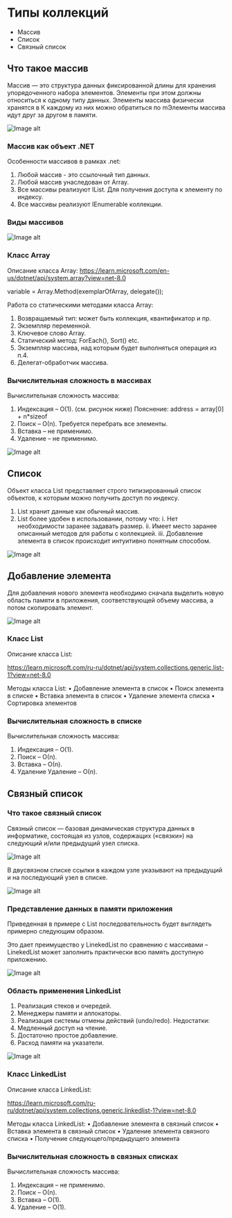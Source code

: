 # Типы коллекций
* Массив
* Список
* Связный список

## Что такое массив
Массив — это структура данных фиксированной длины для хранения упорядоченного набора элементов. 
Элементы при этом должны относиться к одному типу данных.
Элементы массива физически хранятся в К каждому из них можно обратиться по mЭлементы массива идут друг за другом в памяти.



![Image alt](https://github.com/IlyaGall/C-/blob/main/21%20%D0%9E%D1%81%D0%BD%D0%BE%D0%B2%D0%BD%D1%8B%D0%B5%20%D0%BA%D0%BE%D0%BB%D0%BB%D0%B5%D0%BA%D1%86%D0%B8%D0%B8%20%D0%BC%D0%B0%D1%81%D1%81%D0%B8%D0%B2%2C%20%D1%81%D0%BF%D0%B8%D1%81%D0%BE%D0%BA%2C%20%D1%81%D0%B2%D1%8F%D0%B7%D0%BD%D1%8B%D0%B9%20%D1%81%D0%BF%D0%B8%D1%81%D0%BE%D0%BA/img/1.JPG)


### Массив как объект .NET
Особенности массивов в рамках .net:
1. Любой массив - это ссылочный тип данных.
2. Любой массив унаследован от Array.
3. Все массивы реализуют IList. Для получения доступа к элементу по индексу.
4. Все массивы реализуют IEnumerable коллекции.

### Виды массивов

![Image alt](https://github.com/IlyaGall/C-/blob/main/21%20%D0%9E%D1%81%D0%BD%D0%BE%D0%B2%D0%BD%D1%8B%D0%B5%20%D0%BA%D0%BE%D0%BB%D0%BB%D0%B5%D0%BA%D1%86%D0%B8%D0%B8%20%D0%BC%D0%B0%D1%81%D1%81%D0%B8%D0%B2%2C%20%D1%81%D0%BF%D0%B8%D1%81%D0%BE%D0%BA%2C%20%D1%81%D0%B2%D1%8F%D0%B7%D0%BD%D1%8B%D0%B9%20%D1%81%D0%BF%D0%B8%D1%81%D0%BE%D0%BA/img/2.JPG)

### Класс Array
Описание класса Array:
https://learn.microsoft.com/en-us/dotnet/api/system.array?view=net-8.0

<T> variable = Array.Method(exemplarOfArray, delegate());

Работа со статическими методами класса Array:
1. Возвращаемый тип: может быть коллекция, квантификатор и пр.
2. Экземпляр переменной.
3. Ключевое слово Array.
4. Статический метод: ForEach(), Sort() etc.
5. Экземпляр массива, над которым будет выполняться операция из п.4.
6. Делегат-обработчик массива.

### Вычислительная сложность в массивах
Вычислительная сложность массива:
1. Индексация – О(1). (см. рисунок ниже) Пояснение: address = array[0] + n*sizeof
2. Поиск – О(n). Требуется перебрать все элементы.
3. Вставка – не применимо.
4. Удаление – не применимо.

![Image alt](https://github.com/IlyaGall/C-/blob/main/21%20%D0%9E%D1%81%D0%BD%D0%BE%D0%B2%D0%BD%D1%8B%D0%B5%20%D0%BA%D0%BE%D0%BB%D0%BB%D0%B5%D0%BA%D1%86%D0%B8%D0%B8%20%D0%BC%D0%B0%D1%81%D1%81%D0%B8%D0%B2%2C%20%D1%81%D0%BF%D0%B8%D1%81%D0%BE%D0%BA%2C%20%D1%81%D0%B2%D1%8F%D0%B7%D0%BD%D1%8B%D0%B9%20%D1%81%D0%BF%D0%B8%D1%81%D0%BE%D0%BA/img/3.JPG)


## Список

Объект класса List<T> представляет строго
типизированный список объектов, к которым можно
получить доступ по индексу.
1. List хранит данные как обычный массив.
2. List более удобен в использовании, потому что:
i. Нет необходимости заранее задавать размер.
ii. Имеет место заранее описанный методов для работы с коллекцией.
iii. Добавление элемента в список происходит интуитивно понятным способом. 


![Image alt](https://github.com/IlyaGall/C-/blob/main/21%20%D0%9E%D1%81%D0%BD%D0%BE%D0%B2%D0%BD%D1%8B%D0%B5%20%D0%BA%D0%BE%D0%BB%D0%BB%D0%B5%D0%BA%D1%86%D0%B8%D0%B8%20%D0%BC%D0%B0%D1%81%D1%81%D0%B8%D0%B2%2C%20%D1%81%D0%BF%D0%B8%D1%81%D0%BE%D0%BA%2C%20%D1%81%D0%B2%D1%8F%D0%B7%D0%BD%D1%8B%D0%B9%20%D1%81%D0%BF%D0%B8%D1%81%D0%BE%D0%BA/img/4.JPG)

## Добавление элемента
Для добавления нового элемента необходимо сначала выделить новую область памяти в приложения, соответствующей объему массива, а потом скопировать элемент. 

![Image alt](https://github.com/IlyaGall/C-/blob/main/21%20%D0%9E%D1%81%D0%BD%D0%BE%D0%B2%D0%BD%D1%8B%D0%B5%20%D0%BA%D0%BE%D0%BB%D0%BB%D0%B5%D0%BA%D1%86%D0%B8%D0%B8%20%D0%BC%D0%B0%D1%81%D1%81%D0%B8%D0%B2%2C%20%D1%81%D0%BF%D0%B8%D1%81%D0%BE%D0%BA%2C%20%D1%81%D0%B2%D1%8F%D0%B7%D0%BD%D1%8B%D0%B9%20%D1%81%D0%BF%D0%B8%D1%81%D0%BE%D0%BA/img/5.JPG)


### Класс List
Описание класса List:

https://learn.microsoft.com/ru-ru/dotnet/api/system.collections.generic.list-1?view=net-8.0

Методы класса List:
• Добавление элемента в список
• Поиск элемента в списке
• Вставка элемента в список
• Удаление элемента списка
• Сортировка элементов

### Вычислительная сложность в списке
Вычислительная сложность массива:
1. Индексация – О(1).
2. Поиск – О(n).
3. Вставка – О(n).
4. Удаление Удаление – О(n).


## Связный список

### Что такое связный список
Связный список — базовая динамическая структура данных в информатике, состоящая из узлов, содержащих («связки») на следующий и/или предыдущий узел списка.

![Image alt](https://github.com/IlyaGall/C-/blob/main/21%20%D0%9E%D1%81%D0%BD%D0%BE%D0%B2%D0%BD%D1%8B%D0%B5%20%D0%BA%D0%BE%D0%BB%D0%BB%D0%B5%D0%BA%D1%86%D0%B8%D0%B8%20%D0%BC%D0%B0%D1%81%D1%81%D0%B8%D0%B2%2C%20%D1%81%D0%BF%D0%B8%D1%81%D0%BE%D0%BA%2C%20%D1%81%D0%B2%D1%8F%D0%B7%D0%BD%D1%8B%D0%B9%20%D1%81%D0%BF%D0%B8%D1%81%D0%BE%D0%BA/img/6.JPG)

В двусвязном списке сcылки в каждом узле указывают на предыдущий и на последующий узел в списке.

![Image alt](https://github.com/IlyaGall/C-/blob/main/21%20%D0%9E%D1%81%D0%BD%D0%BE%D0%B2%D0%BD%D1%8B%D0%B5%20%D0%BA%D0%BE%D0%BB%D0%BB%D0%B5%D0%BA%D1%86%D0%B8%D0%B8%20%D0%BC%D0%B0%D1%81%D1%81%D0%B8%D0%B2%2C%20%D1%81%D0%BF%D0%B8%D1%81%D0%BE%D0%BA%2C%20%D1%81%D0%B2%D1%8F%D0%B7%D0%BD%D1%8B%D0%B9%20%D1%81%D0%BF%D0%B8%D1%81%D0%BE%D0%BA/img/7.JPG)


### Представление данных в памяти приложения

Приведенная в примере с List последовательность будет выглядеть примерно следующим образом.

Это дает преимущество у LinekedList по сравнению с массивами – LinekedList может заполнить практически всю память доступную приложению.

![Image alt](https://github.com/IlyaGall/C-/blob/main/21%20%D0%9E%D1%81%D0%BD%D0%BE%D0%B2%D0%BD%D1%8B%D0%B5%20%D0%BA%D0%BE%D0%BB%D0%BB%D0%B5%D0%BA%D1%86%D0%B8%D0%B8%20%D0%BC%D0%B0%D1%81%D1%81%D0%B8%D0%B2%2C%20%D1%81%D0%BF%D0%B8%D1%81%D0%BE%D0%BA%2C%20%D1%81%D0%B2%D1%8F%D0%B7%D0%BD%D1%8B%D0%B9%20%D1%81%D0%BF%D0%B8%D1%81%D0%BE%D0%BA/img/8.JPG)


### Область применения LinkedList
1. Реализация стеков и очередей.
2. Менеджеры памяти и аллокаторы.
3. Реализация системы отмены действий (undo/redo).
Недостатки:
1. Медленный доступ на чтение.
2. Достаточно простое добавление.
3. Расход памяти на указатели.

![Image alt](https://github.com/IlyaGall/C-/blob/main/21%20%D0%9E%D1%81%D0%BD%D0%BE%D0%B2%D0%BD%D1%8B%D0%B5%20%D0%BA%D0%BE%D0%BB%D0%BB%D0%B5%D0%BA%D1%86%D0%B8%D0%B8%20%D0%BC%D0%B0%D1%81%D1%81%D0%B8%D0%B2%2C%20%D1%81%D0%BF%D0%B8%D1%81%D0%BE%D0%BA%2C%20%D1%81%D0%B2%D1%8F%D0%B7%D0%BD%D1%8B%D0%B9%20%D1%81%D0%BF%D0%B8%D1%81%D0%BE%D0%BA/img/9.JPG)


### Класс LinkedList
Описание класса LinkedList:

https://learn.microsoft.com/ru-ru/dotnet/api/system.collections.generic.linkedlist-1?view=net-8.0

Методы класса LinkedList:
• Добавление элемента в связный список
• Вставка элемента в связный список
• Удаление элемента связного списка
• Получение следующего/предыдущего элемента

### Вычислительная сложность в связных списках
Вычислительная сложность массива:
1. Индексация – не применимо.
2. Поиск – О(n).
3. Вставка – О(1).
4. Удаление – О(1).